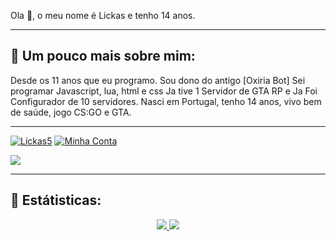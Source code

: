 Ola 👋, o meu nome é Lickas e tenho 14 anos.

-------------------------------------
## 👦 Um pouco mais sobre mim:

Desde os 11 anos que eu programo.
Sou dono do antigo [Oxiria Bot]
Sei programar Javascript, lua, html e css
Ja tive 1 Servidor de GTA RP e Ja Foi Configurador de 10 servidores.
Nasci em Portugal, tenho 14 anos, vivo bem de saúde, jogo CS:GO e GTA.

-------------------------------------

<a href="https://twitter.com/Lickas5"><img src="https://shields.io/twitter/follow/TiaGoiNsaNy?label=Follow" alt="Lickas5" /></a>
<a href="https://discord.com/users/469537955569205259"><img src="https://img.shields.io/badge/-@Lickas%239903-4169E1?style=flat&labelColor=7289da&logo=discord&logoColor=white" alt="Minha Conta" /></a>

![](https://discord.c99.nl/widget/theme-1/469537955569205259.png)

-------------------------------------
## 🧰 Estátisticas:

<p align = "center">
  <a href="https://github.com/lickas/">
    <img src = "https://github-readme-stats.vercel.app/api?username=lickas&show_icons=true&theme=react&amp">
    <img src = "https://github-readme-stats.vercel.app/api/top-langs/?username=lickas&layout=demo&theme=react&amp">
  </a>
</p>

